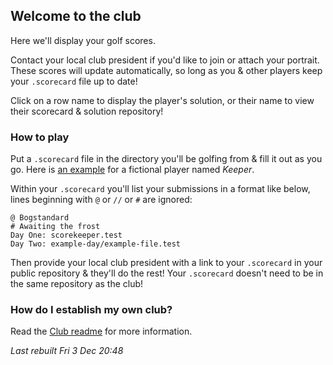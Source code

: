 ## Welcome to the club

Here we'll display your golf scores. 

Contact your local club president if you'd like to join or attach your portrait. These scores will update automatically, so long as you & other players keep your `.scorecard` file up to date!

Click on a row name to display the player's solution, or their name to view their scorecard & solution repository!

### How to play

Put a `.scorecard` file in the directory you'll be golfing from & fill it out as you go. Here is [an example](https://github.com/bogstandard/lapland-golf-club/blob/main/Keeper/.scorecard) for a fictional player named _Keeper_.

Within your `.scorecard` you'll list your submissions in a format like below, lines beginning with `@` or `//` or `#` are ignored:

```
@ Bogstandard
# Awaiting the frost
Day One: scorekeeper.test
Day Two: example-day/example-file.test
```

Then provide your local club president with a link to your `.scorecard` in your public repository & they'll do the rest! Your `.scorecard` doesn't need to be in the same repository as the club!

### How do I establish my own club?

Read the [Club readme](https://github.com/bogstandard/lapland-golf-club) for more information.

*Last rebuilt Fri 3 Dec 20:48*

